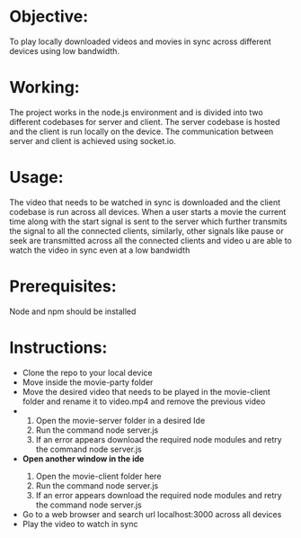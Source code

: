 # Objective:

To play locally downloaded videos and movies in sync across different devices using low bandwidth.

# Working:

The project works in the node.js environment and is divided into two different codebases for server and client. The server codebase is hosted and the client is run locally on the device. The communication between server and client is achieved using socket.io.

# Usage:

The video that needs to be watched in sync is downloaded and the client codebase is run across all devices. When a user starts a movie the current time along with the start signal is sent to the server which further transmits the signal to all the connected clients, similarly, other signals like pause or seek are transmitted across all the connected clients and video u are able to watch the video in sync even at a low bandwidth

# Prerequisites:

Node and npm should be installed

# Instructions:

<ul>
    <li>Clone the repo to your local device</li>
    <li>Move inside the movie-party folder</li>
    <li>Move the desired video that needs to be played in the movie-client folder and rename it to video.mp4 and remove the previous video<li>
    <ol>
        <li>Open the movie-server folder in a desired Ide</li>
        <li>Run the command node server.js</li>
        <li>If an error appears download the required node modules and retry the command node server.js</li>
    </ol>
    <li><b>Open another window in the ide</b></li>
    <ol>    
        <li>Open the movie-client folder here</li>
        <li>Run the command node server.js</li> 
        <li>If an error appears download the required node modules and retry the command node server.js</li>
    </ol>
    <li>Go to a web browser and search url localhost:3000 across all devices</li>
    <li>Play the video to watch in sync</li>
</ul>
